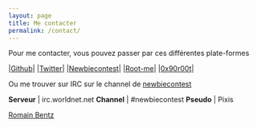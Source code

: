 ```yaml
---
layout: page
title: Me contacter
permalink: /contact/
---
```


Pour me contacter, vous pouvez passer par ces différentes plate-formes

|[Github](http://www.github.com/hackndo)|
|[Twitter](http://www.twitter.com/hackanddo)|
|[Newbiecontest](https://www.newbiecontest.org/index.php?page=info_membre&nick=pixis)|
|[Root-me](https://www.root-me.org/Betezed)|
|[0x90r00t](https://0x90r00t.com/author/hackndo/)|

Ou me trouver sur IRC sur le channel de [newbiecontest](http://newbiecontest.org)

**Serveur** | irc.worldnet.net
**Channel** | #newbiecontest
**Pseudo**  | Pixis
<script type="text/javascript" src="https://platform.linkedin.com/badges/js/profile.js" async defer></script>
<div class="LI-profile-badge"  data-version="v1" data-size="medium" data-locale="fr_FR" data-type="vertical" data-theme="dark" data-vanity="romainbentz"><a class="LI-simple-link" href='https://fr.linkedin.com/in/romainbentz?trk=profile-badge'>Romain Bentz</a></div>
